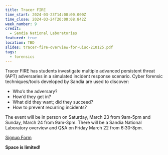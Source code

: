 ```yaml
---
title: Tracer FIRE
time_start: 2024-03-23T14:00:00.000Z
time_close: 2024-03-24T20:00:08.842Z
week_number: 9
credit:
  - Sandia National Laboratories
featured: true
location: TBD
slides: tracer-fire-overview-for-uiuc-210125.pdf
tags:
  - forensics
---
```

Tracer FIRE has students investigate multiple advanced persistent threat (APT) adversaries in a
simulated incident response scenario. Cyber forensic techniques/tools developed by Sandia are used to discover:

+ Who’s the adversary?
+ How’d they get in?
+ What did they want; did they succeed?
+ How to prevent recurring incidents?

The event will be in person on Saturday, March 23 from 9am-5pm and Sunday, March 24 from 9am-3pm. There will be a Sandia National Laboratory overview and Q&A on Friday March 22 from 6:30-8pm.

[Signup Form](https://docs.google.com/forms/d/e/1FAIpQLSfx6JvK8Vu48zfuSQP6Z8MbEg95G5BsNahhtR0Vw62eH8d2Tg/viewform?usp=sf_link)

**Space is limited!**
